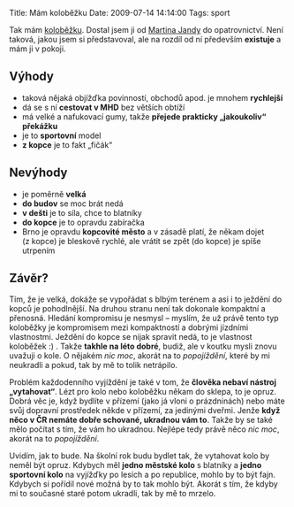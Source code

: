 Title: Mám koloběžku
Date: 2009-07-14 14:14:00
Tags: sport

Tak mám [koloběžku](http://honzajavorek.cz/blog/kolobezka). Dostal jsem ji od [Martina Jandy](http://www.martinjanda.com) do opatrovnictví. Není taková, jakou jsem si představoval, ale na rozdíl od ní především **existuje** a mám ji v pokoji.

## Výhody

-   taková nějaká objížďka povinností, obchodů apod. je mnohem **rychlejší**
-   dá se s ní **cestovat v MHD** bez větších obtíží
-   má velké a nafukovací gumy, takže **přejede prakticky „jakoukoliv“ překážku**
-   je to **sportovní** model
-   **z kopce** je to fakt „fičák“

## Nevýhody

-   je poměrně **velká**
-   **do budov** se moc brát nedá
-   **v dešti** je to síla, chce to blatníky
-   **do kopce** je to opravdu zabíračka
-   Brno je opravdu **kopcovité město** a v zásadě platí, že někam dojet (z kopce) je bleskově rychlé, ale vrátit se zpět (do kopce) je spíše utrpením

## Závěr?

Tím, že je velká, dokáže se vypořádat s blbým terénem a asi i to ježdění do kopců je pohodlnější. Na druhou stranu není tak dokonale kompaktní a přenosná. Hledání kompromisu je nesmysl – myslím, že už právě tento typ koloběžky je kompromisem mezi kompaktností a dobrými jízdními vlastnostmi. Ježdění do kopce se nijak spravit nedá, to je vlastnost koloběžek :) . Takže **takhle na léto dobré**, budiž, ale v koutku mysli znovu uvažuji o kole. O nějakém *nic moc*, akorát na to *popojíždění*, které by mi neukradli a pokud, tak by mě to tolik netrápilo.

Problém každodenního vyjíždění je také v tom, že **člověka nebaví nástroj „vytahovat“**. Lézt pro kolo nebo koloběžku někam do sklepa, to je opruz. Dobrá věc je, když bydlíte v přízemí (jako já vloni o prázdninách) nebo máte svůj dopravní prostředek někde v přízemí, za jedinými dveřmi. Jenže **když něco v ČR nemáte dobře schované, ukradnou vám to**. Takže by se také mělo počítat s tím, že vám ho ukradnou. Nejlépe tedy právě něco *nic moc*, akorát na to *popojíždění*.

Uvidím, jak to bude. Na školní rok budu bydlet tak, že vytahovat kolo by neměl být opruz. Kdybych měl **jedno městské kolo** s blatníky a **jedno sportovní kolo** na vyjížďky po lesích a po republice, mohlo by to být fajn. Kdybych si pořídil nové možná by to tak mohlo být. Akorát s tím, že kdyby mi to současné staré potom ukradli, tak by mě to mrzelo.